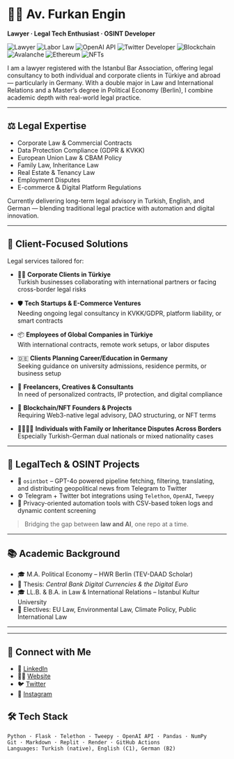 # 👨‍⚖️ Av. Furkan Engin

**Lawyer · Legal Tech Enthusiast · OSINT Developer**

![Lawyer](https://img.shields.io/badge/Lawyer-Justice-9c27b0?style=flat&logo=archlinux&logoColor=white)
![Labor Law](https://img.shields.io/badge/Labor%20Law-Contracts%20Law-1976d2?style=flat&logo=gitea&logoColor=white)
![OpenAI API](https://img.shields.io/badge/OpenAI-API-412991?style=flat&logo=openai&logoColor=white)
![Twitter Developer](https://img.shields.io/badge/Twitter-Dev-1da1f2?style=flat&logo=twitter&logoColor=white)
![Blockchain](https://img.shields.io/badge/Blockchain-Technology-0e76a8?style=flat&logo=blockchaindotcom&logoColor=white)
![Avalanche](https://img.shields.io/badge/Avalanche-C--Chain-e84142?style=flat)
![Ethereum](https://img.shields.io/badge/Ethereum-Web3-3c3c3d?style=flat&logo=ethereum&logoColor=white)
![NFTs](https://img.shields.io/badge/NFT-Creator-8e44ad?style=flat&logo=openmined&logoColor=white)



I am a lawyer registered with the Istanbul Bar Association, offering legal consultancy to both individual and corporate clients in Türkiye and abroad — particularly in Germany. With a double major in Law and International Relations and a Master’s degree in Political Economy (Berlin), I combine academic depth with real-world legal practice.

---

## ⚖️ Legal Expertise

- Corporate Law & Commercial Contracts  
- Data Protection Compliance (GDPR & KVKK)  
- European Union Law & CBAM Policy  
- Family Law, Inheritance Law  
- Real Estate & Tenancy Law  
- Employment Disputes  
- E-commerce & Digital Platform Regulations  

Currently delivering long-term legal advisory in Turkish, English, and German — blending traditional legal practice with automation and digital innovation.

---

## 🧾 Client-Focused Solutions

Legal services tailored for:

- 🧑‍💼 **Corporate Clients in Türkiye**  
  Turkish businesses collaborating with international partners or facing cross-border legal risks  

- 🛡️ **Tech Startups & E-Commerce Ventures**  
  Needing ongoing legal consultancy in KVKK/GDPR, platform liability, or smart contracts  

- 📦 **Employees of Global Companies in Türkiye**  
  With international contracts, remote work setups, or labor disputes  

- 🇩🇪 **Clients Planning Career/Education in Germany**  
  Seeking guidance on university admissions, residence permits, or business setup  

- 📄 **Freelancers, Creatives & Consultants**  
  In need of personalized contracts, IP protection, and digital compliance  

- 🧠 **Blockchain/NFT Founders & Projects**  
  Requiring Web3-native legal advisory, DAO structuring, or NFT terms  

- 👨‍👩‍👧‍👦 **Individuals with Family or Inheritance Disputes Across Borders**  
  Especially Turkish-German dual nationals or mixed nationality cases
  
---

## 🧠 LegalTech & OSINT Projects

- 🤖 `osintbot` – GPT-4o powered pipeline fetching, filtering, translating, and distributing geopolitical news from Telegram to Twitter  
- ⚙️ Telegram + Twitter bot integrations using `Telethon`, `OpenAI`, `Tweepy`  
- 🔐 Privacy-oriented automation tools with CSV-based token logs and dynamic content screening

> Bridging the gap between **law and AI**, one repo at a time.

---

## 📚 Academic Background

- 🎓 M.A. Political Economy – HWR Berlin (TEV-DAAD Scholar)  
- 📄 Thesis: *Central Bank Digital Currencies & the Digital Euro*  
- 🎓 LL.B. & B.A. in Law & International Relations – Istanbul Kultur University  
- 🧾 Electives: EU Law, Environmental Law, Climate Policy, Public International Law

---
---

## 🔗 Connect with Me

- 💼 [LinkedIn](https://linkedin.com/in/furkanengin)  
- 🧑‍💻 [Website](https://furkanengin.av.tr)  
- 🐦 [Twitter](https://twitter.com/furkanengin)  
- 📸 [Instagram](https://instagram.com/enginfurkanengin)
## 🛠️ Tech Stack

```text
Python · Flask · Telethon · Tweepy · OpenAI API · Pandas · NumPy  
Git · Markdown · Replit · Render · GitHub Actions  
Languages: Turkish (native), English (C1), German (B2)


